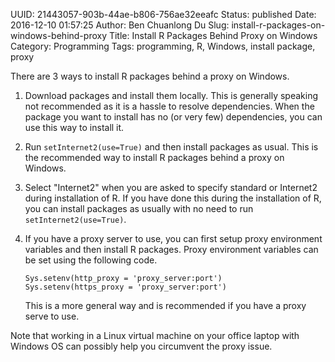 UUID: 21443057-903b-44ae-b806-756ae32eeafc
Status: published
Date: 2016-12-10 01:57:25
Author: Ben Chuanlong Du
Slug: install-r-packages-on-windows-behind-proxy
Title: Install R Packages Behind Proxy on Windows 
Category: Programming
Tags: programming, R, Windows, install package, proxy


There are 3 ways to install R packages behind a proxy on Windows.

1. Download packages and install them locally.
This is generally speaking not recommended 
as it is a hassle to resolve dependencies.
When the package you want to install has no (or very few) dependencies,
you can use this way to install it.

2. Run `setInternet2(use=True)` and then install packages as usual.
This is the recommended way to install R packages behind a proxy on Windows.

3. Select "Internet2" when you are asked to specify standard or Internet2 
during installation of R.
If you have done this during the installation of R,
you can install packages as usually with no need to run `setInternet2(use=True)`.

4.  If you have a proxy server to use, 
you can first setup proxy environment variables 
and then install R packages.
Proxy environment variables can be set using the following code. 

        Sys.setenv(http_proxy = 'proxy_server:port')
        Sys.setenv(https_proxy = 'proxy_server:port')

    This is a more general way and is recommended if you have a proxy serve to use.

Note that working in a Linux virtual machine on your office laptop with Windows OS
can possibly help you circumvent the proxy issue.
